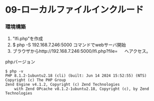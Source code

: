 # 09-ローカルファイルインクルード

### 環境構築
1. "lfi.php"を作成
2. $ php -S 192.168.7.246:5000
コマンドでwebサーバ開始
3. ブラウザからhttp://192.168.7.246:5000/lfi.php?file=   　
へアクセス。

phpバージョン
```
$ php -v
PHP 8.1.2-1ubuntu2.18 (cli) (built: Jun 14 2024 15:52:55) (NTS)
Copyright (c) The PHP Group
Zend Engine v4.1.2, Copyright (c) Zend Technologies
    with Zend OPcache v8.1.2-1ubuntu2.18, Copyright (c), by Zend Technologies
```
